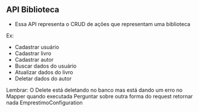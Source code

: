 ## API Biblioteca

- Essa API representa o CRUD de ações que representam uma biblioteca

Ex:
* Cadastrar usuário
* Cadastrar livro
* Cadastrar autor
* Buscar dados do usuário
* Atualizar dados do livro
* Deletar dados do autor

Lembrar: 
  O Delete está deletando no banco mas está dando um erro no Mapper quando executada
  Perguntar sobre outra forma do request retornar nada
  EmprestimoConfiguration